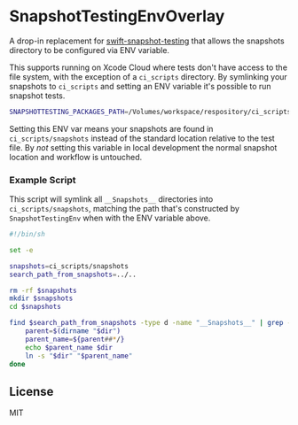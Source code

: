 # SnapshotTestingEnvOverlay

A drop-in replacement for [swift-snapshot-testing](https://github.com/pointfreeco/swift-snapshot-testing) that allows the snapshots directory
to be configured via ENV variable.

This supports running on Xcode Cloud where tests don't have access to the file system,
with the exception of a `ci_scripts` directory. By symlinking your snapshots to 
`ci_scripts` and setting an ENV variable it's possible to run snapshot tests.

```bash
SNAPSHOTTESTING_PACKAGES_PATH=/Volumes/workspace/respository/ci_scripts/snapshots
```

Setting this ENV var means your snapshots are found in `ci_scripts/snapshots` instead of
the standard location relative to the test file. By *not* setting this variable in 
local development the normal snapshot location and workflow is untouched.

### Example Script

This script will symlink all `__Snapshots__` directories into `ci_scripts/snapshots`,
matching the path that's constructed by `SnapshotTestingEnv` when with the ENV 
variable above.

```bash
#!/bin/sh

set -e

snapshots=ci_scripts/snapshots
search_path_from_snapshots=../..

rm -rf $snapshots
mkdir $snapshots
cd $snapshots

find $search_path_from_snapshots -type d -name "__Snapshots__" | grep -v .build | while read dir; do
    parent=$(dirname "$dir")
    parent_name=${parent##*/}
    echo $parent_name $dir
    ln -s "$dir" "$parent_name"
done
```

## License 

MIT

